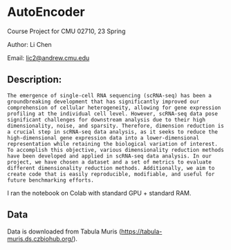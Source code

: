 # AutoEncoder

Course Project for CMU 02710, 23 Spring

Author:     Li Chen

Email:      lic2@andrew.cmu.edu

## Description: 

    The emergence of single-cell RNA sequencing (scRNA-seq) has been a groundbreaking development that has significantly improved our comprehension of cellular heterogeneity, allowing for gene expression profiling at the individual cell level. However, scRNA-seq data pose significant challenges for downstream analysis due to their high dimensionality, noise, and sparsity. Therefore, dimension reduction is a crucial step in scRNA-seq data analysis, as it seeks to reduce the high-dimensional gene expression data into a lower-dimensional representation while retaining the biological variation of interest.     
    To accomplish this objective, various dimensionality reduction methods have been developed and applied in scRNA-seq data analysis. In our project, we have chosen a dataset and a set of metrics to evaluate different dimensionality reduction methods. Additionally, we aim to create code that is easily reproducible, modifiable, and useful for future benchmarking efforts.

I ran the notebook on Colab with standard GPU + standard RAM.

## Data

  Data is downloaded from Tabula Muris (https://tabula-muris.ds.czbiohub.org/).
